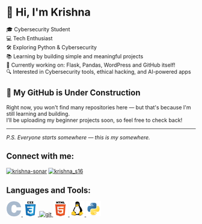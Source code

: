 # 👋 Hi, I'm Krishna

🎓 Cybersecurity Student<br>
💻 Tech Enthusiast<br>
🛠️ Exploring Python & Cybersecurity<br>
📚 Learning by building simple and meaningful projects<br>
🌱 Currently working on: Flask, Pandas, WordPress and GitHub itself!<br>
🔍 Interested in Cybersecurity tools, ethical hacking, and AI-powered apps<br>

## 🚧 My GitHub is Under Construction

Right now, you won't find many repositories here — but that's because I'm still learning and building.<br>
I’ll be uploading my beginner projects soon, so feel free to check back!

---

*P.S. Everyone starts somewhere — this is my somewhere.*


## Connect with me:
<p align="left">
<a href="https://linkedin.com/in/krishna-sonar" target="blank"><img align="center" src="https://raw.githubusercontent.com/rahuldkjain/github-profile-readme-generator/master/src/images/icons/Social/linked-in-alt.svg" alt="krishna-sonar" height="30" width="40" /></a>
<a href="https://instagram.com/krishna_s16" target="blank"><img align="center" src="https://raw.githubusercontent.com/rahuldkjain/github-profile-readme-generator/master/src/images/icons/Social/instagram.svg" alt="krishna_s16" height="30" width="40" /></a>
</p>

## Languages and Tools:
<p align="left"> <a href="https://www.cprogramming.com/" target="_blank" rel="noreferrer"> <img src="https://raw.githubusercontent.com/devicons/devicon/master/icons/c/c-original.svg" alt="c" width="40" height="40"/> </a> <a href="https://www.w3schools.com/css/" target="_blank" rel="noreferrer"> <img src="https://raw.githubusercontent.com/devicons/devicon/master/icons/css3/css3-original-wordmark.svg" alt="css3" width="40" height="40"/> </a> <a href="https://git-scm.com/" target="_blank" rel="noreferrer"> <img src="https://www.vectorlogo.zone/logos/git-scm/git-scm-icon.svg" alt="git" width="40" height="40"/> </a> <a href="https://www.w3.org/html/" target="_blank" rel="noreferrer"> <img src="https://raw.githubusercontent.com/devicons/devicon/master/icons/html5/html5-original-wordmark.svg" alt="html5" width="40" height="40"/> </a> <a href="https://www.linux.org/" target="_blank" rel="noreferrer"> <img src="https://raw.githubusercontent.com/devicons/devicon/master/icons/linux/linux-original.svg" alt="linux" width="40" height="40"/> </a> <a href="https://www.python.org" target="_blank" rel="noreferrer"> <img src="https://raw.githubusercontent.com/devicons/devicon/master/icons/python/python-original.svg" alt="python" width="40" height="40"/> </a> </p>
